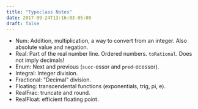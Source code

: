 ```yaml
---
title: "Typeclass Notes"
date: 2017-09-24T13:16:03-05:00
draft: false
---
```


* Num: Addition, multiplication, a way to convert from an integer. Also absolute value and negation. 
* Real: Part of the real number line. Ordered numbers. `toRational`. Does not imply decimals! 
* Enum: Next and previous (`succ`-essor and `pred`-ecessor).
* Integral: Integer division. 
* Fractional: "Decimal" division.
* Floating: transcendental functions (exponentials, trig, pi, e). 
* RealFrac: truncate and round.
* RealFloat: efficient floating point.

